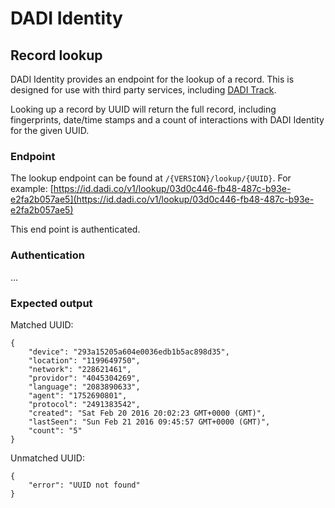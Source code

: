 # DADI Identity

## Record lookup

DADI Identity provides an endpoint for the lookup of a record. This is designed for use with third party services, including [DADI Track](https://github.com/dadi/track).

Looking up a record by UUID will return the full record, including fingerprints, date/time stamps and a count of interactions with DADI Identity for the given UUID.

### Endpoint

The lookup endpoint can be found at `/{VERSION}/lookup/{UUID}`. For example: [https://id.dadi.co/v1/lookup/03d0c446-fb48-487c-b93e-e2fa2b057ae5](https://id.dadi.co/v1/lookup/03d0c446-fb48-487c-b93e-e2fa2b057ae5)

This end point is authenticated.

### Authentication

...

### Expected output

Matched UUID:

	{
		"device": "293a15205a604e0036edb1b5ac898d35",
		"location": "1199649750",
		"network": "228621461",
		"providor": "4045304269",
		"language": "2083890633",
		"agent": "1752690801",
		"protocol": "2491383542",
		"created": "Sat Feb 20 2016 20:02:23 GMT+0000 (GMT)",
		"lastSeen": "Sun Feb 21 2016 09:45:57 GMT+0000 (GMT)",
		"count": "5"
	}

Unmatched UUID:

	{
		"error": "UUID not found"
	}
